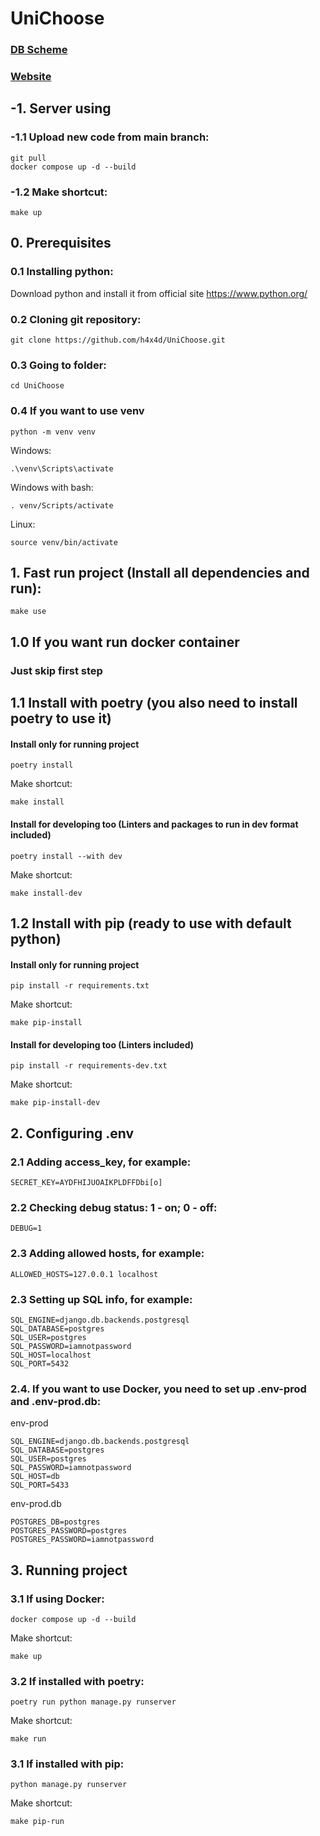 ﻿# UniChoose

### [DB Scheme](https://drive.google.com/file/d/1ztxpX7UvMum50ztteePnS10XvCpkbfzM/view?usp=sharing)
### [Website](https://unichoose.ru/)
## -1. Server using
### -1.1 Upload new code from main branch:
```
git pull
docker compose up -d --build
```
### -1.2 Make shortcut:
```
make up
```

## 0. Prerequisites
### 0.1 Installing python:

Download python and install it from official site https://www.python.org/

### 0.2 Cloning git repository:
```
git clone https://github.com/h4x4d/UniChoose.git
```
### 0.3 Going to folder:
```
cd UniChoose
```


### 0.4 If you want to use venv
```
python -m venv venv
```
Windows:
```
.\venv\Scripts\activate
```
Windows with bash:
```
. venv/Scripts/activate
```

Linux:
```
source venv/bin/activate
```


## 1. Fast run project (Install all dependencies and run):
```
make use
```

## 1.0 If you want run docker container
### Just skip first step

## 1.1 Install with poetry (you also need to install poetry to use it)
#### Install only for running project
```
poetry install 
```
Make shortcut:
```
make install
```
#### Install for developing too (Linters and packages to run in dev format included)
```
poetry install --with dev
```
Make shortcut:
```
make install-dev
```


## 1.2 Install with pip (ready to use with default python)
#### Install only for running project
```
pip install -r requirements.txt 
```
Make shortcut:
```
make pip-install
```
#### Install for developing too (Linters included)
```
pip install -r requirements-dev.txt 
```
Make shortcut:
```
make pip-install-dev
```

## 2. Configuring .env

### 2.1 Adding access_key, for example:
```
SECRET_KEY=AYDFHIJUOAIKPLDFFDbi[o]
```
### 2.2 Checking debug status: 1 - on; 0 - off:
```
DEBUG=1
```
### 2.3 Adding allowed hosts, for example:
```
ALLOWED_HOSTS=127.0.0.1 localhost
```
### 2.3 Setting up SQL info, for example:
```
SQL_ENGINE=django.db.backends.postgresql
SQL_DATABASE=postgres
SQL_USER=postgres
SQL_PASSWORD=iamnotpassword
SQL_HOST=localhost
SQL_PORT=5432
```
### 2.4. If you want to use Docker, you need to set up .env-prod and .env-prod.db:
env-prod
```
SQL_ENGINE=django.db.backends.postgresql
SQL_DATABASE=postgres
SQL_USER=postgres
SQL_PASSWORD=iamnotpassword
SQL_HOST=db
SQL_PORT=5433
```
env-prod.db
```
POSTGRES_DB=postgres
POSTGRES_PASSWORD=postgres
POSTGRES_PASSWORD=iamnotpassword
```

## 3. Running project
### 3.1 If using Docker:
```
docker compose up -d --build
```
Make shortcut:
```
make up
```
### 3.2 If installed with poetry:
```
poetry run python manage.py runserver
```
Make shortcut:
```
make run
```
### 3.1 If installed with pip:
```
python manage.py runserver
```
Make shortcut:
```
make pip-run
```
